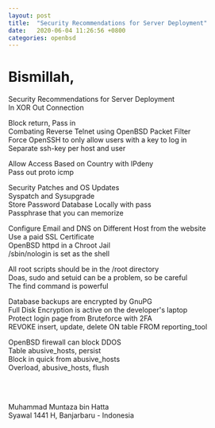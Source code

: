 ```yaml
---
layout: post
title:  "Security Recommendations for Server Deployment"
date:   2020-06-04 11:26:56 +0800
categories: openbsd
---
```


# Bismillah,    
    
Security Recommendations for Server Deployment  
In XOR Out Connection  
  
Block return, Pass in  
Combating Reverse Telnet using OpenBSD Packet Filter  
Force OpenSSH to only allow users with a key to log in  
Separate ssh-key per host and user  
  
Allow Access Based on Country with IPdeny  
Pass out proto icmp  
  
Security Patches and OS Updates  
Syspatch and Sysupgrade  
Store Password Database Locally with pass  
Passphrase that you can memorize  
  
Configure Email and DNS on Different Host from the website  
Use a paid SSL Certificate  
OpenBSD httpd in a Chroot Jail  
/sbin/nologin is set as the shell  
  
All root scripts should be in the /root directory  
Doas, sudo and setuid can be a problem, so be careful   
The find command is powerful   

Database backups are encrypted by GnuPG  
Full Disk Encryption is active on the developer's laptop    
Protect login page from Bruteforce with 2FA  
REVOKE insert, update, delete ON table FROM reporting_tool   
  
OpenBSD firewall can block DDOS  
Table abusive_hosts, persist  
Block in quick from abusive_hosts  
Overload, abusive_hosts, flush  
  
<br>       
<br>       
      
Muhammad Muntaza bin Hatta   
Syawal 1441 H, Banjarbaru - Indonesia    
